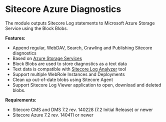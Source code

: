 # Sitecore Azure Diagnostics

The module outputs Sitecore Log statements to Microsoft Azure Storage Service using the Block Blobs.

**Features:**
+ Append regular, WebDAV, Search, Crawling and Publishing Sitecore diagnostics
+ Based on [Azure Storage Services](https://msdn.microsoft.com/en-us/library/azure/gg433040.aspx)
+ Block Blobs are used to store diagnostics as a text data
+ Text data is compatible with [Sitecore Log Analyzer](https://marketplace.sitecore.net/Modules/Sitecore_Log_Analyzer.aspx) tool
+ Support multiple WebRole Instances and Deployments 
+ Clean up out-of-date blobs using Sitecore Agent
+ Support Sitecore Log Viewer application to open, download and deleted blobs.

**Requirements:**
+ Sitecore CMS and DMS 7.2 rev. 140228 (7.2 Initial Release) or newer
+ Sitecore Azure 7.2 rev. 140411 or newer
